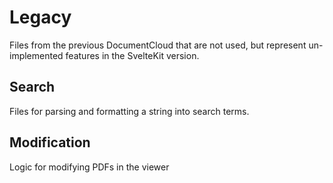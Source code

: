 # Legacy

Files from the previous DocumentCloud that are not used, but represent un-implemented features in the SvelteKit version.

## Search

Files for parsing and formatting a string into search terms.

## Modification

Logic for modifying PDFs in the viewer